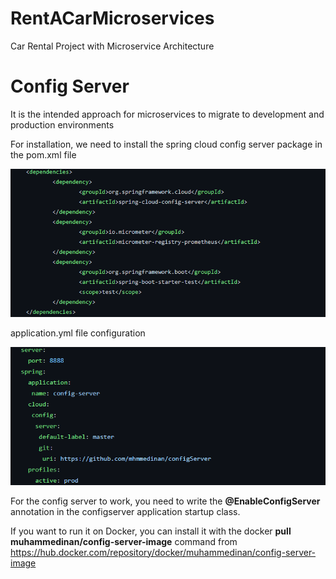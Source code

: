 # RentACarMicroservices
Car Rental Project with Microservice Architecture

# Config Server

It is the intended approach for microservices to migrate to development and production environments

For installation, we need to install the spring cloud config server package in the pom.xml file

<img src="https://github.com/mhmmedinan/rentACarMicroservices/blob/master/microservicesimages/configserverpom.png" width="auto">

application.yml file configuration

<img src="https://github.com/mhmmedinan/rentACarMicroservices/blob/master/microservicesimages/configserverapplication.png" width="auto">

For the config server to work, you need to write the <b>@EnableConfigServer</b> annotation in the configserver application startup class.

If you want to run it on Docker, you can install it with the docker <b>pull muhammedinan/config-server-image</b> command from <a href="https://hub.docker.com/repository/docker/muhammedinan/config-server-image">https://hub.docker.com/repository/docker/muhammedinan/config-server-image </a>




